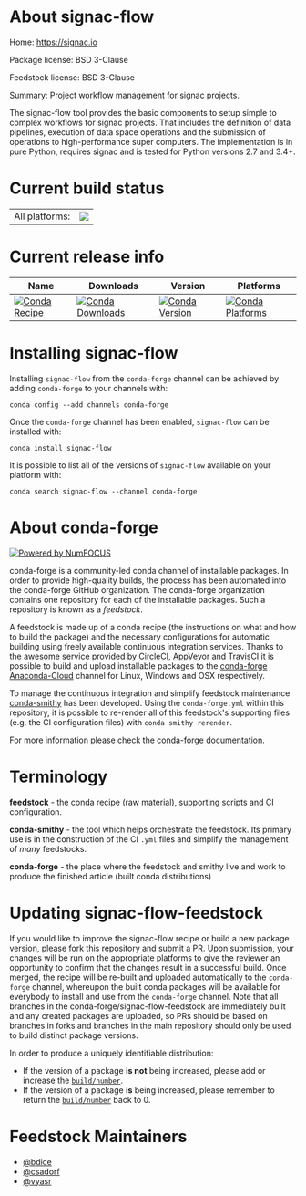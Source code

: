 About signac-flow
=================

Home: https://signac.io

Package license: BSD 3-Clause

Feedstock license: BSD 3-Clause

Summary: Project workflow management for signac projects.

The signac-flow tool provides the basic components to setup simple to
complex workflows for signac projects. That includes the definition of
data pipelines, execution of data space operations and the submission
of operations to high-performance super computers.
The implementation is in pure Python, requires signac and is tested for
Python versions 2.7 and 3.4+.


Current build status
====================


<table><tr><td>All platforms:</td>
    <td>
      <a href="https://dev.azure.com/conda-forge/feedstock-builds/_build/latest?definitionId=1909&branchName=master">
        <img src="https://dev.azure.com/conda-forge/feedstock-builds/_apis/build/status/signac-flow-feedstock?branchName=master">
      </a>
    </td>
  </tr>
</table>

Current release info
====================

| Name | Downloads | Version | Platforms |
| --- | --- | --- | --- |
| [![Conda Recipe](https://img.shields.io/badge/recipe-signac--flow-green.svg)](https://anaconda.org/conda-forge/signac-flow) | [![Conda Downloads](https://img.shields.io/conda/dn/conda-forge/signac-flow.svg)](https://anaconda.org/conda-forge/signac-flow) | [![Conda Version](https://img.shields.io/conda/vn/conda-forge/signac-flow.svg)](https://anaconda.org/conda-forge/signac-flow) | [![Conda Platforms](https://img.shields.io/conda/pn/conda-forge/signac-flow.svg)](https://anaconda.org/conda-forge/signac-flow) |

Installing signac-flow
======================

Installing `signac-flow` from the `conda-forge` channel can be achieved by adding `conda-forge` to your channels with:

```
conda config --add channels conda-forge
```

Once the `conda-forge` channel has been enabled, `signac-flow` can be installed with:

```
conda install signac-flow
```

It is possible to list all of the versions of `signac-flow` available on your platform with:

```
conda search signac-flow --channel conda-forge
```


About conda-forge
=================

[![Powered by NumFOCUS](https://img.shields.io/badge/powered%20by-NumFOCUS-orange.svg?style=flat&colorA=E1523D&colorB=007D8A)](http://numfocus.org)

conda-forge is a community-led conda channel of installable packages.
In order to provide high-quality builds, the process has been automated into the
conda-forge GitHub organization. The conda-forge organization contains one repository
for each of the installable packages. Such a repository is known as a *feedstock*.

A feedstock is made up of a conda recipe (the instructions on what and how to build
the package) and the necessary configurations for automatic building using freely
available continuous integration services. Thanks to the awesome service provided by
[CircleCI](https://circleci.com/), [AppVeyor](https://www.appveyor.com/)
and [TravisCI](https://travis-ci.org/) it is possible to build and upload installable
packages to the [conda-forge](https://anaconda.org/conda-forge)
[Anaconda-Cloud](https://anaconda.org/) channel for Linux, Windows and OSX respectively.

To manage the continuous integration and simplify feedstock maintenance
[conda-smithy](https://github.com/conda-forge/conda-smithy) has been developed.
Using the ``conda-forge.yml`` within this repository, it is possible to re-render all of
this feedstock's supporting files (e.g. the CI configuration files) with ``conda smithy rerender``.

For more information please check the [conda-forge documentation](https://conda-forge.org/docs/).

Terminology
===========

**feedstock** - the conda recipe (raw material), supporting scripts and CI configuration.

**conda-smithy** - the tool which helps orchestrate the feedstock.
                   Its primary use is in the construction of the CI ``.yml`` files
                   and simplify the management of *many* feedstocks.

**conda-forge** - the place where the feedstock and smithy live and work to
                  produce the finished article (built conda distributions)


Updating signac-flow-feedstock
==============================

If you would like to improve the signac-flow recipe or build a new
package version, please fork this repository and submit a PR. Upon submission,
your changes will be run on the appropriate platforms to give the reviewer an
opportunity to confirm that the changes result in a successful build. Once
merged, the recipe will be re-built and uploaded automatically to the
`conda-forge` channel, whereupon the built conda packages will be available for
everybody to install and use from the `conda-forge` channel.
Note that all branches in the conda-forge/signac-flow-feedstock are
immediately built and any created packages are uploaded, so PRs should be based
on branches in forks and branches in the main repository should only be used to
build distinct package versions.

In order to produce a uniquely identifiable distribution:
 * If the version of a package **is not** being increased, please add or increase
   the [``build/number``](https://conda.io/docs/user-guide/tasks/build-packages/define-metadata.html#build-number-and-string).
 * If the version of a package **is** being increased, please remember to return
   the [``build/number``](https://conda.io/docs/user-guide/tasks/build-packages/define-metadata.html#build-number-and-string)
   back to 0.

Feedstock Maintainers
=====================

* [@bdice](https://github.com/bdice/)
* [@csadorf](https://github.com/csadorf/)
* [@vyasr](https://github.com/vyasr/)

